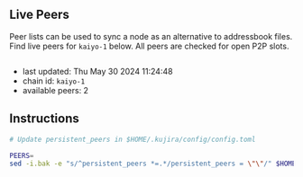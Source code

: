 ## Live Peers
Peer lists can be used to sync a node as an alternative to addressbook files. Find live peers for `kaiyo-1` below. All peers are checked for open P2P slots.


```sh

```

- last updated: Thu May 30 2024 11:24:48
- chain id: `kaiyo-1`
- available peers: 2

## Instructions
```sh
# Update persistent_peers in $HOME/.kujira/config/config.toml

PEERS=
sed -i.bak -e "s/^persistent_peers *=.*/persistent_peers = \"\"/" $HOME/.kujira/config/config.toml
```
